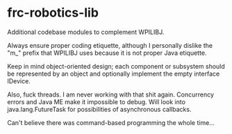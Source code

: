 frc-robotics-lib
================

Additional codebase modules to complement WPILIBJ.

Always ensure proper coding etiquette, although I personally dislike the "m_" prefix that WPILIBJ uses because it is not proper Java etiquette. 

Keep in mind object-oriented design; each component or subsystem should be represented by an object and optionally implement the empty interface IDevice.

Also, fuck threads. I am never working with that shit again. Concurrency errors and Java ME make it impossible to debug. Will look into java.lang.FutureTask for possibilities of asynchronous callbacks.

Can't believe there was command-based programming the whole time...